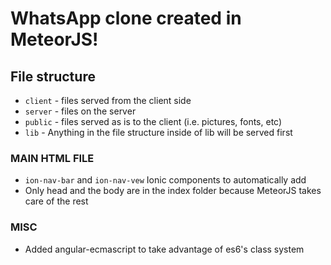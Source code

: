 # WhatsApp clone created in MeteorJS!

## File structure
- `client` - files served from the client side
- `server` - files on the server
- `public` - files served as is to the client (i.e. pictures, fonts, etc)
- `lib` - Anything in the file structure inside of lib will be served first

### MAIN HTML FILE
- `ion-nav-bar` and `ion-nav-vew` Ionic components to automatically add
- Only head and the body are in the index folder because MeteorJS takes care of the rest

### MISC
- Added angular-ecmascript to take advantage of es6's class system
